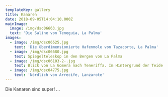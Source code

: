 ```yaml
---
templateKey: gallery
title: Kanaren
date: 2018-09-05T14:04:10.000Z
mainImage:
  image: /img/dsc06663.jpg
  text: 'Die Saline von Teneguia, La Palma'
images:
  - image: /img/dsc06525.jpg
    text: 'Die überdimensionierte Hafenmole von Tazacorte, La Palma'
  - image: /img/dsc06680.jpg
    text: Spiegelteleskop in den Bergen von La Palma
  - image: /img/dsc06103-2-.jpg
    text: Blick von La Gomera nach Teneriffa. Im Hintergrund der Teide.
  - image: /img/dsc04775.jpg
    text: 'Nördlich von Arrecife, Lanzarote'
---
```


Die Kanaren sind super! ...
